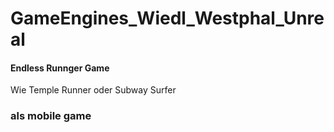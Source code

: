 # GameEngines_Wiedl_Westphal_Unreal

#### Endless Runnger Game

Wie Temple Runner oder Subway Surfer

### als mobile game
